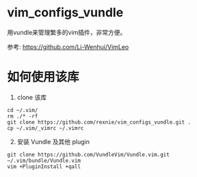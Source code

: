 # vim_configs_vundle

用vundle来管理繁多的vim插件，非常方便。

参考: https://github.com/Li-Wenhui/VimLeo

# 如何使用该库

1. clone 该库
  ```
  cd ~/.vim/
  rm ./* -rf
  git clone https://github.com/rexnie/vim_configs_vundle.git .
  cp ~/.vim/_vimrc ~/.vimrc
  ```
2. 安装 Vundle 及其他 plugin
  ```
  git clone https://github.com/VundleVim/Vundle.vim.git ~/.vim/bundle/Vundle.vim
  vim +PluginInstall +qall
  ```
  
